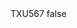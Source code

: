 <?xml version="1.0" encoding="UTF-8"?>
<CustomMetadata xmlns="http://soap.sforce.com/2006/04/metadata">
    <label>TXU567</label>
    <protected>false</protected>
</CustomMetadata>

